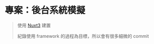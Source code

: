 # 專案：後台系統模擬

> 使用 [Nuxt3](https://nuxt.com/docs/getting-started/introduction) 建置
>
> 紀錄使用 framework 的過程為目標，所以會有很多細微的 commit
